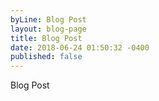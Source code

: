 ```yaml
---
byLine: Blog Post
layout: blog-page
title: Blog Post
date: 2018-06-24 01:50:32 -0400
published: false
---
```

Blog Post